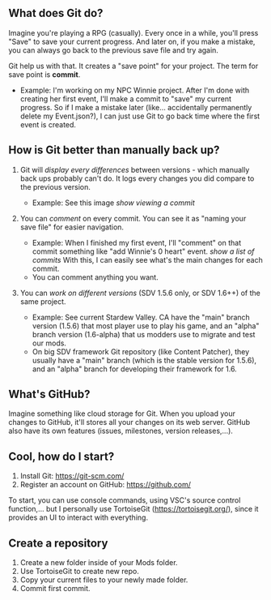 ## What does Git do?
Imagine you're playing a RPG (casually). Every once in a while, you'll press "Save" to save your current progress. And later on, if you make a mistake, you can always go back to the previous save file and try again.

Git help us with that. It creates a "save point" for your project. The term for save point is **commit**.

- Example: I'm working on my NPC Winnie project. After I'm done with creating her first event, I'll make a commit to "save" my current progress. So if I make a mistake later (like... accidentally permanently delete my Event.json?), I can just use Git to go back time where the first event is created.

## How is Git better than manually back up?
1. Git will *display every differences* between versions - which manually back ups probably can't do. It logs every changes you did compare to the previous version.

    - Example: See this image *show viewing a commit*

2. You can *comment* on every commit. You can see it as "naming your save file" for easier navigation.

    - Example: When I finished my first event, I'll "comment" on that commit something like "add Winnie's 0 heart" event. *show a list of commits* With this, I can easily see what's the main changes for each commit.
    - You can comment anything you want.

3. You can *work on different versions* (SDV 1.5.6 only, or SDV 1.6++) of the same project.
    - Example: See current Stardew Valley. CA have the "main" branch version (1.5.6) that most player use to play his game, and an "alpha" branch version (1.6-alpha) that us modders use to migrate and test our mods.
    - On big SDV framework Git repository (like Content Patcher), they usually have a "main" branch (which is the stable version for 1.5.6), and an "alpha" branch for developing their framework for 1.6. 

## What's GitHub?
Imagine something like cloud storage for Git. When you upload your changes to GitHub, it'll stores all your changes on its web server. GitHub also have its own features (issues, milestones, version releases,...).

## Cool, how do I start?
1. Install Git: https://git-scm.com/
2. Register an account on GitHub: https://github.com/

To start, you can use console commands, using VSC's source control function,... but I personally use TortoiseGit (https://tortoisegit.org/), since it provides an UI to interact with everything.

## Create a repository
1. Create a new folder inside of your Mods folder.
2. Use TortoiseGit to create new repo.
3. Copy your current files to your newly made folder.
4. Commit first commit.


